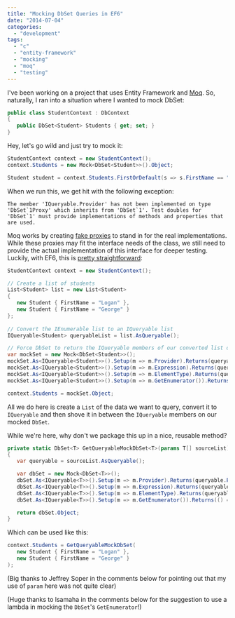 ```yaml
---
title: "Mocking DbSet Queries in EF6"
date: "2014-07-04"
categories: 
  - "development"
tags: 
  - "c"
  - "entity-framework"
  - "mocking"
  - "moq"
  - "testing"
---
```


I've been working on a project that uses Entity Framework and [Moq](https://github.com/Moq/moq4). So, naturally, I ran into a situation where I wanted to mock DbSet:

```csharp
public class StudentContext : DbContext
{
   public DbSet<Student> Students { get; set; }
}
```

Hey, let's go wild and just try to mock it:

```csharp
StudentContext context = new StudentContext();
context.Students = new Mock<DbSet<Student>>().Object;

Student student = context.Students.FirstOrDefault(s => s.FirstName == "Logan");
```

When we run this, we get hit with the following exception:

``The member 'IQueryable.Provider' has not been implemented on type 'DbSet`1Proxy' which inherits from 'DbSet`1'. Test doubles for 'DbSet`1' must provide implementations of methods and properties that are used.``

Moq works by creating [fake proxies](http://www.castleproject.org/projects/dynamicproxy/) to stand in for the real implementations. While these proxies may fit the interface needs of the class, we still need to provide the actual implementation of this interface for deeper testing. Luckily, with EF6, this is [pretty straightforward](http://msdn.microsoft.com/en-us/data/dn314429.aspx#queryTest):

```csharp
StudentContext context = new StudentContext();

// Create a list of students
List<Student> list = new List<Student>
{
   new Student { FirstName = "Logan" },
   new Student { FirstName = "George" }
};
            
// Convert the IEnumerable list to an IQueryable list
IQueryable<Student> queryableList = list.AsQueryable();

// Force DbSet to return the IQueryable members of our converted list object as its data source
var mockSet = new Mock<DbSet<Student>>();
mockSet.As<IQueryable<Student>>().Setup(m => m.Provider).Returns(queryableList.Provider);
mockSet.As<IQueryable<Student>>().Setup(m => m.Expression).Returns(queryableList.Expression);
mockSet.As<IQueryable<Student>>().Setup(m => m.ElementType).Returns(queryableList.ElementType);
mockSet.As<IQueryable<Student>>().Setup(m => m.GetEnumerator()).Returns(queryableList.GetEnumerator());

context.Students = mockSet.Object;
```

All we do here is create a `List` of the data we want to query, convert it to `IQueryable` and then shove it in between the `IQueryable` members on our mocked `DbSet`.

While we're here, why don't we package this up in a nice, reusable method?

```csharp
private static DbSet<T> GetQueryableMockDbSet<T>(params T[] sourceList) where T : class
{
   var queryable = sourceList.AsQueryable();

   var dbSet = new Mock<DbSet<T>>();
   dbSet.As<IQueryable<T>>().Setup(m => m.Provider).Returns(queryable.Provider);
   dbSet.As<IQueryable<T>>().Setup(m => m.Expression).Returns(queryable.Expression);
   dbSet.As<IQueryable<T>>().Setup(m => m.ElementType).Returns(queryable.ElementType);
   dbSet.As<IQueryable<T>>().Setup(m => m.GetEnumerator()).Returns(() => queryable.GetEnumerator());

   return dbSet.Object;
}
```

Which can be used like this:

```csharp
context.Students = GetQueryableMockDbSet(
   new Student { FirstName = "Logan" },
   new Student { FirstName = "George" }
);
```

(Big thanks to Jeffrey Soper in the comments below for pointing out that my use of `param` here was not quite clear)

(Huge thanks to lsamaha in the comments below for the suggestion to use a lambda in mocking the `DbSet`'s `GetEnumerator`!)
